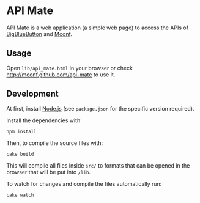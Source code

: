 API Mate
========

API Mate is a web application (a simple web page) to access the APIs of [BigBlueButton](http://bigbluebutton.org) and [Mconf](http://mconf.org).

Usage
-----

Open `lib/api_mate.html` in your browser or check http://mconf.github.com/api-mate to use it.

Development
-----------

At first, install [Node.js](http://nodejs.org/) (see `package.json` for the specific version required).

Install the dependencies with:

    npm install

Then, to compile the source files with:

    cake build

This will compile all files inside `src/` to formats that can be opened in the browser that will be put into `/lib`.

To watch for changes and compile the files automatically run:

    cake watch
